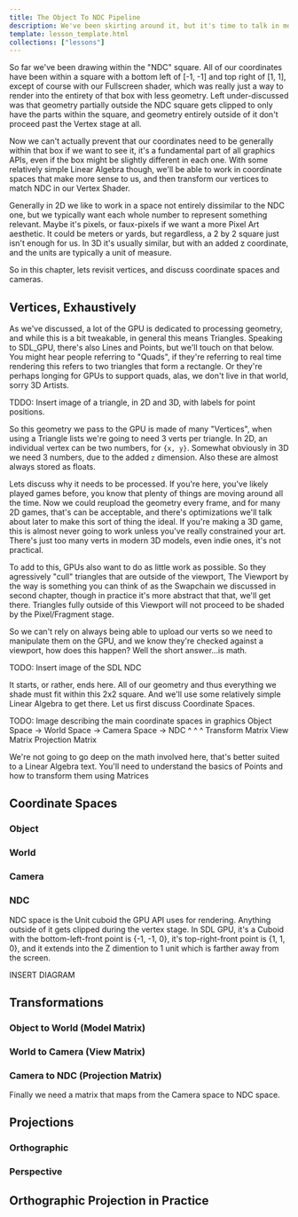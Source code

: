 ```yaml
---
title: The Object To NDC Pipeline
description: We've been skirting around it, but it's time to talk in more detail about coordinate spaces and how we transform between them. We'll also be demonstraiting the Orthographic Projection so we can display objects in a more sensible space than a [-1, -1] to [1, 1] box.
template: lesson_template.html
collections: ["lessons"]
---
```


So far we've been drawing within the "NDC" square. All of our coordinates have been within a square with a bottom left of [-1, -1] and top right of [1, 1], except of course with our Fullscreen shader, which was really just a way to render into the entirety of that box with less geometry. Left under-discussed was that geometry partially outside the NDC square gets clipped to only have the parts within the square, and geometry entirely outside of it don't proceed past the Vertex stage at all.

Now we can't actually prevent that our coordinates need to be generally within that box if we want to see it, it's a fundamental part of all graphics APIs, even if the box might be slightly different in each one. With some relatively simple Linear Algebra though, we'll be able to work in coordinate spaces that make more sense to us, and then transform our vertices to match NDC in our Vertex Shader. 

Generally in 2D we like to work in a space not entirely dissimilar to the NDC one, but we typically want each whole number to represent something relevant. Maybe it's pixels, or faux-pixels if we want a more Pixel Art aesthetic. It could be meters or yards, but regardless, a 2 by 2 square just isn't enough for us. In 3D it's usually similar, but with an added z coordinate, and the units are typically a unit of measure.

So in this chapter, lets revisit vertices, and discuss coordinate spaces and cameras.

## Vertices, Exhaustively <a name="vertices" id="vertices"></a>

As we've discussed, a lot of the GPU is dedicated to processing geometry, and while this is a bit tweakable, in general this means Triangles. Speaking to SDL_GPU, there's also Lines and Points, but we'll touch on that below. You might hear people referring to "Quads", if they're referring to real time rendering this refers to two triangles that form a rectangle. Or they're perhaps longing for GPUs to support quads, alas, we don't live in that world, sorry 3D Artists.

TDDO: Insert image of a triangle, in 2D and 3D, with labels for point positions.

So this geometry we pass to the GPU is made of many "Vertices", when using a Triangle lists we're going to need 3 verts per triangle. In 2D, an individual vertex can be two numbers, for `{x, y}`. Somewhat obviously in 3D we need 3 numbers, due to the added `z` dimension. Also these are almost always stored as floats.

Lets discuss why it needs to be processed. If you're here, you've likely played games before, you know that plenty of things are moving around all the time. Now we could reupload the geometry every frame, and for many 2D games, that's can be acceptable, and there's optimizations we'll talk about later to make this sort of thing the ideal. If you're making a 3D game, this is almost never going to work unless you've really constrained your art. There's just too many verts in modern 3D models, even indie ones, it's not practical.

To add to this, GPUs also want to do as little work as possible. So they agressively "cull" triangles that are outside of the viewport, The Viewport by the way is something you can think of as the Swapchain we discussed in second chapter, though in practice it's more abstract that that, we'll get there. Triangles fully outside of this Viewport will not proceed to be shaded by the Pixel/Fragment stage. 

So we can't rely on always being able to upload our verts so we need to manipulate them on the GPU, and we know they're checked against a viewport, how does this happen? Well the short answer...is math.

TODO: Insert image of the SDL NDC

It starts, or rather, ends here. All of our geometry and thus everything we shade must fit within this 2x2 square. And we'll use some relatively simple Linear Algebra to get there. Let us first discuss Coordinate Spaces.

TODO: Image describing the main coordinate spaces in graphics
Object Space -> World Space -> Camera Space -> NDC
             ^              ^               ^
 Transform Matrix     View Matrix    Projection Matrix

We're not going to go deep on the math involved here, that's better suited to a Linear Algebra text. You'll need to understand the basics of Points and how to transform them using Matrices





## Coordinate Spaces

### Object

### World

### Camera

### NDC

NDC space is the Unit cuboid the GPU API uses for rendering. Anything outside of it gets clipped during the vertex stage. In SDL GPU, it's a Cuboid with the bottom-left-front point is {-1, -1, 0}, it's top-right-front point is {1, 1, 0}, and it extends into the Z dimention to 1 unit which is farther away from the screen.

INSERT DIAGRAM

## Transformations

### Object to World (Model Matrix)

### World to Camera (View Matrix)

### Camera to NDC (Projection Matrix)

Finally we need a matrix that maps from the Camera space to NDC space. 

## Projections

### Orthographic

### Perspective

## Orthographic Projection in Practice